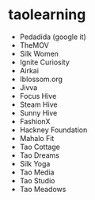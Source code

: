 # taolearning

* Pedadida (google it)
* TheMOV
* Silk Women
* Ignite Curiosity
* Airkai
* Iblossom.org
* Jivva
* Focus Hive
* Steam Hive
* Sunny Hive
* FashionX
* Hackney Foundation
* Mahalo Fit
* Tao Cottage
* Tao Dreams
* Silk Yoga
* Tao Media
* Tao Studio
* Tao Meadows
